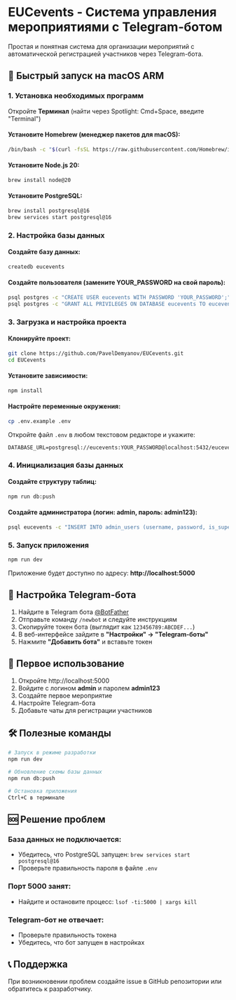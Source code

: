 # EUCevents - Система управления мероприятиями с Telegram-ботом

Простая и понятная система для организации мероприятий с автоматической регистрацией участников через Telegram-бота.

## 🚀 Быстрый запуск на macOS ARM

### 1. Установка необходимых программ

Откройте **Терминал** (найти через Spotlight: Cmd+Space, введите "Terminal")

#### Установите Homebrew (менеджер пакетов для macOS):
```bash
/bin/bash -c "$(curl -fsSL https://raw.githubusercontent.com/Homebrew/install/HEAD/install.sh)"
```

#### Установите Node.js 20:
```bash
brew install node@20
```

#### Установите PostgreSQL:
```bash
brew install postgresql@16
brew services start postgresql@16
```

### 2. Настройка базы данных

#### Создайте базу данных:
```bash
createdb eucevents
```

#### Создайте пользователя (замените YOUR_PASSWORD на свой пароль):
```bash
psql postgres -c "CREATE USER eucevents WITH PASSWORD 'YOUR_PASSWORD';"
psql postgres -c "GRANT ALL PRIVILEGES ON DATABASE eucevents TO eucevents;"
```

### 3. Загрузка и настройка проекта

#### Клонируйте проект:
```bash
git clone https://github.com/PavelDemyanov/EUCevents.git
cd EUCevents
```

#### Установите зависимости:
```bash
npm install
```

#### Настройте переменные окружения:
```bash
cp .env.example .env
```

Откройте файл `.env` в любом текстовом редакторе и укажите:
```
DATABASE_URL=postgresql://eucevents:YOUR_PASSWORD@localhost:5432/eucevents
```

### 4. Инициализация базы данных

#### Создайте структуру таблиц:
```bash
npm run db:push
```

#### Создайте администратора (логин: admin, пароль: admin123):
```bash
psql eucevents -c "INSERT INTO admin_users (username, password, is_super_admin) VALUES ('admin', '\$2b\$10\$92IXUNpkjO0rOQ5byMi.Ye4oKoEa3Ro9llC/.og/at2.uheWG/igi', true);"
```

### 5. Запуск приложения

```bash
npm run dev
```

Приложение будет доступно по адресу: **http://localhost:5000**

## 📱 Настройка Telegram-бота

1. Найдите в Telegram бота [@BotFather](https://t.me/botfather)
2. Отправьте команду `/newbot` и следуйте инструкциям
3. Скопируйте токен бота (выглядит как `123456789:ABCDEF...`)
4. В веб-интерфейсе зайдите в **"Настройки" → "Telegram-боты"**
5. Нажмите **"Добавить бота"** и вставьте токен

## 🎯 Первое использование

1. Откройте http://localhost:5000
2. Войдите с логином **admin** и паролем **admin123**
3. Создайте первое мероприятие
4. Настройте Telegram-бота
5. Добавьте чаты для регистрации участников

## 🛠 Полезные команды

```bash
# Запуск в режиме разработки
npm run dev

# Обновление схемы базы данных
npm run db:push

# Остановка приложения
Ctrl+C в терминале
```

## 🆘 Решение проблем

### База данных не подключается:
- Убедитесь, что PostgreSQL запущен: `brew services start postgresql@16`
- Проверьте правильность пароля в файле `.env`

### Порт 5000 занят:
- Найдите и остановите процесс: `lsof -ti:5000 | xargs kill`

### Telegram-бот не отвечает:
- Проверьте правильность токена
- Убедитесь, что бот запущен в настройках

## 📞 Поддержка

При возникновении проблем создайте issue в GitHub репозитории или обратитесь к разработчику.